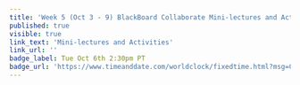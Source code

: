```yaml
---
title: 'Week 5 (Oct 3 - 9) BlackBoard Collaborate Mini-lectures and Activities'
published: true
visible: true
link_text: 'Mini-lectures and Activities'
link_url: ''
badge_label: Tue Oct 6th 2:30pm PT
badge_url: 'https://www.timeanddate.com/worldclock/fixedtime.html?msg=CMPT-363+Review+and+Discussion&iso=20201006T1430&p1=256&ah=1&am=50'
---
```

